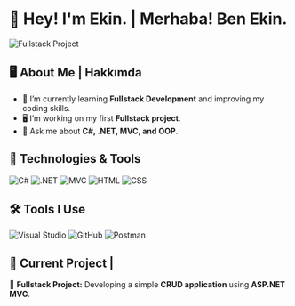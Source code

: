 # 👋 Hey! I'm Ekin. | Merhaba! Ben Ekin.

![Fullstack Project](https://your-image-url.com)

## 🖥️ About Me | Hakkımda
- 🌱 I’m currently learning **Fullstack Development** and improving my coding skills.  
- 🖥️ I’m working on my first **Fullstack project**.  
- 💬 Ask me about **C#, .NET, MVC, and OOP**.  

## 🚀 Technologies & Tools
![C#](https://img.shields.io/badge/C%23-239120?style=for-the-badge&logo=csharp&logoColor=white)
![.NET](https://img.shields.io/badge/.NET-512BD4?style=for-the-badge&logo=dotnet&logoColor=white)
![MVC](https://img.shields.io/badge/MVC-FF6F00?style=for-the-badge&logo=microsoft&logoColor=white)
![HTML](https://img.shields.io/badge/HTML5-E34F26?style=for-the-badge&logo=html5&logoColor=white)
![CSS](https://img.shields.io/badge/CSS3-1572B6?style=for-the-badge&logo=css3&logoColor=white)

## 🛠 Tools I Use
![Visual Studio](https://img.shields.io/badge/Visual_Studio-5C2D91?style=for-the-badge&logo=visual%20studio&logoColor=white)
![GitHub](https://img.shields.io/badge/GitHub-181717?style=for-the-badge&logo=github&logoColor=white)
![Postman](https://img.shields.io/badge/Postman-FF6C37?style=for-the-badge&logo=postman&logoColor=white)

## 🎯 Current Project |
📌 **Fullstack Project:** Developing a simple **CRUD application** using **ASP.NET MVC**. 
